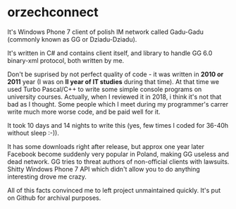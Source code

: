# orzechconnect

It's Windows Phone 7 client of polish IM network called Gadu-Gadu (commonly known as GG or Dziadu-Dziadu).

It's written in C# and contains client itself, and library to handle GG 6.0 binary-xml protocol, both written by me. 

Don't be suprised by not perfect quality of code - it was written in **2010 or 2011** year (I was on **II year of IT studies** during that time). At that time we used Turbo Pascal/C++ to write some simple console programs on university courses. Actually, when I reviewed it in 2018, i think it's not that bad as I thought. Some people which I meet during my programmer's carrer write much more worse code, and be paid well for it.

It took 10 days and 14 nights to write this (yes, few times I coded for 36-40h without sleep :-)).

It has some downloads right after release, but approx one year later Facebook become suddenly very popular in Poland, making GG useless and dead network. GG tries to threat authors of non-official clients with lawsuits. Shitty Windows Phone 7 API which didn't allow you to do anything interesting drove me crazy.

All of this facts convinced me to left project unmaintained quickly. It's put on Github for archival purposes.
